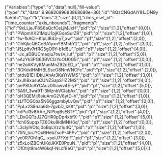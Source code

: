{"Variables":{"type":"o","data":null},"fill-value":{"type":"k","data":9.9692099683868690e+36},"id":"8QzCNGdAlY81JDN9ySaVhtc","typ":"k","dims":2,"size":[0,2],"dims_dset_id":["time_counter","axis_nbounds"],"fragments":[{"id":"9xLLjeJF8S6aQcfCeLjMJxH","pid":"p1","size":[1,2],"offset":[0,0]},
{"id":"PWpmXK21MqU1pjKGqeSurZR","pid":"p1","size":[1,2],"offset":[1,0]},
{"id":"fw-fkAClHKlpLlR43-y7_xw","pid":"p1","size":[1,2],"offset":[2,0]},
{"id":"ChKjkcQ6CeBA1yxnYBM5bY2","pid":"p1","size":[1,2],"offset":[3,0]},
{"id":"J5LpIfv7rfRG5gO9Y-b1d8U","pid":"p1","size":[1,2],"offset":[4,0]},
{"id":"-Jx_aDBUCmeqlu7twsV_iuf","pid":"p1","size":[1,2],"offset":[5,0]},
{"id":"eAzYk3PG63BVClzYoOU0G5i","pid":"p1","size":[1,2],"offset":[0,0]},
{"id":"he2oAKVyttMunMnZ92dED_x","pid":"p1","size":[1,2],"offset":[1,0]},
{"id":"3GKdxIHMHBLSscO8NmVNCFe","pid":"p1","size":[1,2],"offset":[2,0]},
{"id":"ptdvB1EHDkUAhAr3KaYrWMS","pid":"p1","size":[1,2],"offset":[3,0]},
{"id":"JxJhBxusuCUNZSapS1lZ2MS","pid":"p1","size":[1,2],"offset":[4,0]},
{"id":"peP8OcAYCAuz0Xiawv4E-yF","pid":"p1","size":[1,2],"offset":[5,0]},
{"id":"5A5f_3wa9T-3MznbVCIabAx","pid":"p1","size":[1,2],"offset":[0,0]},
{"id":"bH3QEMij6eiuAmG2V8ytD-h","pid":"p1","size":[1,2],"offset":[1,0]},
{"id":"sLfTOG0ba5N66ggzmbyLvQw","pid":"p1","size":[1,2],"offset":[2,0]},
{"id":"PpLx2S9naa6G-7gvbD_Iz0t","pid":"p1","size":[1,2],"offset":[3,0]},
{"id":"kdPuI3v8AAe_NIPbgBsEBTF","pid":"p1","size":[1,2],"offset":[4,0]},
{"id":"LDxGQTzJ27QHR0pDp4xbfX-","pid":"p1","size":[1,2],"offset":[5,0]},
{"id":"fch0SupqxFZ6Oku8IdMNH6q","pid":"p1","size":[1,2],"offset":[0,0]},
{"id":"L3clyIVOtcj0oBqLVzz1u4Q","pid":"p1","size":[1,2],"offset":[1,0]},
{"id":"75N_tuUYOxRHebZsoP-4FPv","pid":"p1","size":[1,2],"offset":[2,0]},
{"id":"yc0R7Oh1qG_-xsoIJ7FXdif","pid":"p1","size":[1,2],"offset":[3,0]},
{"id":"z5xLoIZBCnUKdJKKE0PquN_","pid":"p1","size":[1,2],"offset":[4,0]},
{"id":"DfDtrjt9m4W6kqf-NLcf8eG","pid":"p1","size":[1,2],"offset":[5,0]}]}